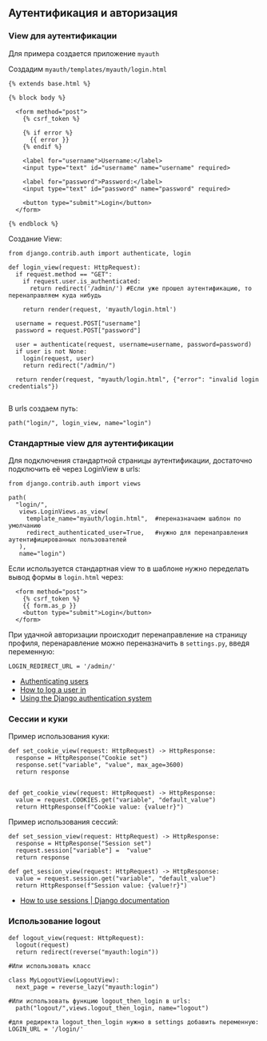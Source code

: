 ## Аутентификация и авторизация

### View для аутентификации

Для примера создается приложение ```myauth```

Создадим ```myauth/templates/myauth/login.html```

```
{% extends base.html %}

{% block body %}

  <form method="post">
    {% csrf_token %}

    {% if error %}
      {{ error }}
    {% endif %}

    <label for="username">Username:</label>
    <input type="text" id="username" name="username" required>

    <label for="password">Password:</label>
    <input type="text" id="password" name="password" required>

    <button type="submit">Login</button>
  </form>

{% endblock %}

```
Создание View:

```
from django.contrib.auth import authenticate, login

def login_view(request: HttpRequest):
  if request.method == "GET":
    if request.user.is_authenticated:
      return redirect('/admin/') #Если уже прошел аутентификацию, то перенаправляем куда нибудь
    
    return render(request, 'myauth/login.html')

  username = request.POST["username"]
  password = request.POST["password"]

  user = authenticate(request, username=username, password=password)
  if user is not None:
    login(request, user)
    return redirect("/admin/")

  return render(request, "myauth/login.html", {"error": "invalid login credentials"})


```
В urls создаем путь:

```
path("login/", login_view, name="login")

```

### Стандартные view для аутентификации
Для подключения стандартной страницы аутентификации, достаточно подключить её через LoginView в urls:

```
from django.contrib.auth import views

path(
  "login/", 
   views.LoginViews.as_view(
     template_name="myauth/login.html",  #переназначаем шаблон по умолчанию
     redirect_authenticated_user=True,   #нужно для перенаправления аутентифицированных пользователей
   ), 
   name="login")

```

Если используется стандартная view то в шаблоне нужно переделать вывод формы в ```login.html```  через:

```
  <form method="post">
    {% csrf_token %}
    {{ form.as_p }}
    <button type="submit">Login</button>
  </form>

```
При удачной авторизации происходит перенаправление на страницу профиля, перенаравление можно переназначить в ```settings.py```, введя переменную:

```
LOGIN_REDIRECT_URL = '/admin/'

```

 - [Authenticating users](https://docs.djangoproject.com/en/4.1/topics/auth/default/#authenticating-users)
 - [How to log a user in](https://docs.djangoproject.com/en/4.1/topics/auth/default/#how-to-log-a-user-in)
 - [Using the Django authentication system](https://docs.djangoproject.com/en/4.1/topics/auth/default/#django.contrib.auth.views.LoginView)

### Сессии и куки

Пример использования куки:

```
def set_cookie_view(request: HttpRequest) -> HttpResponse:
  response = HttpResponse("Cookie set")
  response.set("variable", "value", max_age=3600)
  return response


def get_cookie_view(request: HttpRequest) -> HttpResponse:
  value = request.COOKIES.get("variable", "default_value")
  return HttpResponse(f"Cookie value: {value!r}")

```
Пример использования сессий:

```
def set_session_view(request: HttpRequest) -> HttpResponse:
  response = HttpResponse("Session set")
  request.session["variable"] =  "value"
  return response

def get_session_view(request: HttpRequest) -> HttpResponse:
  value = request.session.get("variable", "default_value")
  return HttpResponse(f"Session value: {value!r}")

```
 - [How to use sessions | Django documentation](https://docs.djangoproject.com/en/4.1/topics/http/sessions/)

### Использование logout

```
def logout_view(request: HttpRequest):
  logout(request)
  return redirect(reverse("myauth:login"))

#Или использовать класс

class MyLogoutView(LogoutView):
  next_page = reverse_lazy("myauth:login")

#Или использовать функцию logout_then_login в urls:
  path("logout/",views.logout_then_login, name="logout")

#для редиректа logout_then_login нужно в settings добавить переменную:
LOGIN_URL = '/login/'


```

